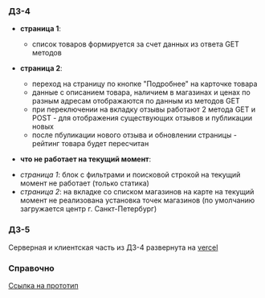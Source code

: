 ### ДЗ-4

* **страница 1**:
  
  - список товаров формируется за счет данных из ответа GET методов

* **страница 2**:
  
  - переход на страницу по кнопке "Подробнее" на карточке товара
  - данные с описанием товара, наличием в магазинах и ценах по разным адресам отображаются по данным из методов GET
  - при переключении на вкладку отзывы работают 2 метода GET и POST - для отображения существующих отзывов и публикации новых
  - после пбуликации нового отзыва и обновлении страницы - рейтинг товара будет пересчитан
 
* **что не работает на текущий момент**:
- *страница 1*: блок с фильтрами и поисковой строкой на текущий момент не работает (только статика)
- *страница 2*: на вкладке со списком магазинов на карте на текущий момент не реализована установка точек магазинов (по умолчанию загружается центр г. Санкт-Петербург)

### ДЗ-5

Серверная и клиентская часть из ДЗ-4 развернута на [vercel](https://project-client-xi.vercel.app/)

### Справочно
[Ссылка на прототип](https://www.figma.com/design/1CXNcFCyTqHNTctF1GhUAI/Project_%D0%9A%D1%83%D0%B7%D0%BD%D0%B5%D1%86%D0%BE%D0%B2%D0%B0-%D0%9C%D0%B0%D1%80%D0%B8%D1%8F?node-id=2313-18&t=AgsILRwFLAshkjXq-1)
